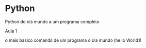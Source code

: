 # Python
Python do olá mundo a um programa completo

Aula 1 

o mais basico comando de um programa o ola mundo (hello World1)

